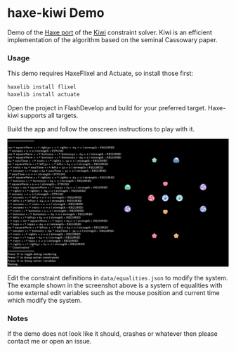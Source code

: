 # haxe-kiwi Demo

Demo of the [Haxe port](https://github.com/Tw1ddle/haxe-kiwi) of the [Kiwi](https://github.com/nucleic/kiwi) constraint solver. Kiwi is an efficient implementation of the algorithm based on the seminal Cassowary paper.

### Usage ###

This demo requires HaxeFlixel and Actuate, so install those first:
```bash
haxelib install flixel
haxelib install actuate
```
Open the project in FlashDevelop and build for your preferred target. Haxe-kiwi supports all targets.

Build the app and follow the onscreen instructions to play with it.

![](screenshots/equalities_demo.png?raw=true)

Edit the constraint definitions in ```data/equalities.json``` to modify the system. The example shown in the screenshot above is a system of equalities with some external edit variables such as the mouse position and current time which modify the system.

### Notes ###
If the demo does not look like it should, crashes or whatever then please contact me or open an issue.